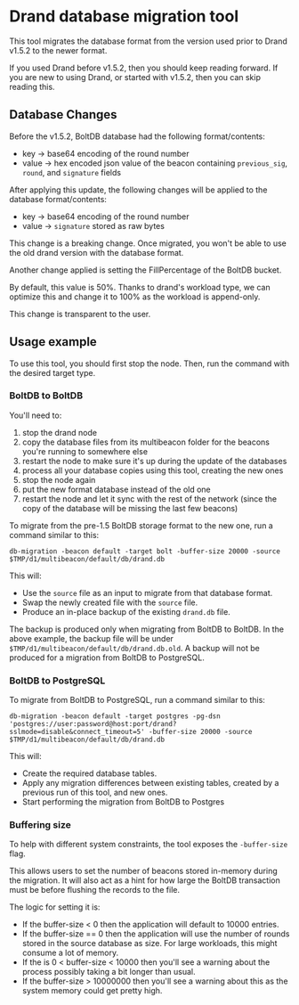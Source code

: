 # Drand database migration tool


This tool migrates the database format from the version used prior to Drand v1.5.2 to the newer format.

If you used Drand before v1.5.2, then you should keep reading forward.
If you are new to using Drand, or started with v1.5.2, then you can skip reading this.

## Database Changes

Before the v1.5.2, BoltDB database had the following format/contents:
- key -> base64 encoding of the round number
- value -> hex encoded json value of the beacon containing `previous_sig`, `round`, and `signature` fields

After applying this update, the following changes will be applied to the database format/contents:
- key -> base64 encoding of the round number
- value -> `signature` stored as raw bytes

This change is a breaking change. Once migrated, you won't be able to use the old drand version with the
database format.

Another change applied is setting the FillPercentage of the BoltDB bucket.

By default, this value is 50%. Thanks to drand's workload type, we can optimize this and
change it to 100% as the workload is append-only.

This change is transparent to the user.


## Usage example

To use this tool, you should first stop the node. Then, run the command with the desired target type.


### BoltDB to BoltDB

You'll need to:
1. stop the drand node
2. copy the database files from its multibeacon folder for the beacons you're running to somewhere else
3. restart the node to make sure it's up during the update of the databases
4. process all your database copies using this tool, creating the new ones
5. stop the node again
6. put the new format database instead of the old one
7. restart the node and let it sync with the rest of the network (since the copy of the database will be missing the last few beacons)

To migrate from the pre-1.5 BoltDB storage format to the new one, run a command similar to this:
```shell
db-migration -beacon default -target bolt -buffer-size 20000 -source $TMP/d1/multibeacon/default/db/drand.db
```

This will:
- Use the `source` file as an input to migrate from that database format.
- Swap the newly created file with the `source` file.
- Produce an in-place backup of the existing `drand.db` file.

The backup is produced only when migrating from BoltDB to BoltDB. In the above example,
the backup file will be under `$TMP/d1/multibeacon/default/db/drand.db.old`.
A backup will not be produced for a migration from BoltDB to PostgreSQL.

### BoltDB to PostgreSQL

To migrate from BoltDB to PostgreSQL, run a command similar to this:

```shell
db-migration -beacon default -target postgres -pg-dsn 'postgres://user:password@host:port/drand?sslmode=disable&connect_timeout=5' -buffer-size 20000 -source $TMP/d1/multibeacon/default/db/drand.db 
```

This will:
- Create the required database tables.
- Apply any migration differences between existing tables, created by a previous run of this tool, and new ones.
- Start performing the migration from BoltDB to Postgres

### Buffering size

To help with different system constraints, the tool exposes the `-buffer-size` flag.

This allows users to set the number of beacons stored in-memory during the migration. It will also
act as a hint for how large the BoltDB transaction must be before flushing the records to the file.

The logic for setting it is:
- If the buffer-size < 0 then the application will default to 10000 entries.
- If the buffer-size == 0 then the application will use the number of rounds stored in the source database as size. For large workloads, this might consume a lot of memory.
- If the is 0 < buffer-size < 10000 then you'll see a warning about the process possibly taking a bit longer than usual.
- If the buffer-size > 10000000 then you'll see a warning about this as the system memory could get pretty high.
